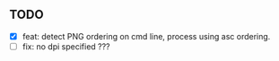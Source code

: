 ## TODO
- [x] feat: detect PNG ordering on cmd line, process using asc ordering.
- [ ] fix: no dpi specified ???
